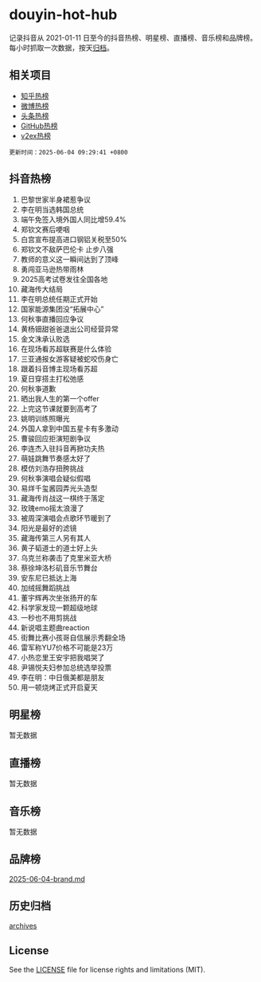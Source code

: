 # douyin-hot-hub

记录抖音从 2021-01-11 日至今的抖音热榜、明星榜、直播榜、音乐榜和品牌榜。每小时抓取一次数据，按天[归档](archives)。

## 相关项目

- [知乎热榜](https://github.com/lonnyzhang423/zhihu-hot-hub)
- [微博热榜](https://github.com/lonnyzhang423/weibo-hot-hub)
- [头条热榜](https://github.com/lonnyzhang423/toutiao-hot-hub)
- [GitHub热榜](https://github.com/lonnyzhang423/github-hot-hub)
- [v2ex热榜](https://github.com/lonnyzhang423/v2ex-hot-hub)


`更新时间：2025-06-04 09:29:41 +0800`

## 抖音热榜

1. 巴黎世家半身裙惹争议
1. 李在明当选韩国总统
1. 端午免签入境外国人同比增59.4%
1. 郑钦文赛后哽咽
1. 白宫宣布提高进口钢铝关税至50%
1. 郑钦文不敌萨巴伦卡 止步八强
1. 教师的意义这一瞬间达到了顶峰
1. 勇闯亚马逊热带雨林
1. 2025高考试卷发往全国各地
1. 藏海传大结局
1. 李在明总统任期正式开始
1. 国家能源集团没“拓展中心”
1. 何秋亊直播回应争议
1. 黄杨钿甜爸爸退出公司经营异常
1. 金文洙承认败选
1. 在现场看苏超联赛是什么体验
1. 三亚通报女游客疑被蛇咬伤身亡
1. 跟着抖音博主现场看苏超
1. 夏日穿搭主打松弛感
1. 何秋亊道歉
1. 晒出我人生的第一个offer
1. 上完这节课就要到高考了
1. 姚明训练照曝光
1. 外国人拿到中国五星卡有多激动
1. 曹骏回应拒演短剧争议
1. 李连杰入驻抖音再掀功夫热
1. 萌娃跳舞节奏感太好了
1. 模仿刘浩存扭胯挑战
1. 何秋亊演唱会疑似假唱
1. 易烊千玺酱园弄光头造型
1. 藏海传肖战这一棋终于落定
1. 玫瑰emo摇太浪漫了
1. 被周深演唱会点歌环节暖到了
1. 阳光是最好的滤镜
1. 藏海传第三人另有其人
1. 黄子韬道士的道士好上头
1. 乌克兰称袭击了克里米亚大桥
1. 蔡徐坤洛杉矶音乐节舞台
1. 安东尼已抵达上海
1. 加绒摇舞蹈挑战
1. 董宇辉再次坐张扬开的车
1. 科学家发现一颗超级地球
1. 一秒也不用剪挑战
1. 新说唱主题曲reaction
1. 街舞比赛小孩哥自信展示秀翻全场
1. 雷军称YU7价格不可能是23万
1. 小热恋里王安宇把我唱哭了
1. 尹锡悦夫妇参加总统选举投票
1. 李在明：中日俄美都是朋友
1. 用一顿烧烤正式开启夏天

## 明星榜

暂无数据

## 直播榜

暂无数据

## 音乐榜

暂无数据

## 品牌榜

[2025-06-04-brand.md](archives/2025-06-04-brand.md)

## 历史归档

[archives](archives)

## License

See the [LICENSE](LICENSE) file for license rights and limitations (MIT).

